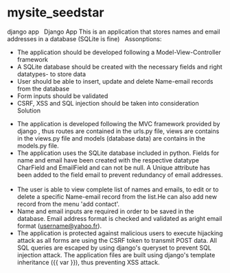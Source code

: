 # mysite_seedstar
django app 
 
Django App
This is an application that stores names and email addresses in a database (SQLite is fine)
 
Assonptions:
 
- The application should be developed following a Model-View-Controller framework
- A SQLite database should be created with the necessary fields and right datatypes- to store data
- User should be able to insert, update and delete Name-email records from the database
- Form inputs should be validated 
- CSRF, XSS and SQL injection should be taken into consideration
 
 
Solution
 
* The application is developed following the MVC framework provided by django , thus routes are
contained in the urls.py file, views are contains in the views.py file and models (database data)
are contains in the models.py file.
 
* The application uses the SQLite database included in python. Fields for name and email have been
created with the respective datatype CharField and EmailField and can not be null. A Unique attribute
has been added to the field email to prevent redundancy of email addresses.
 
* The user is able to view complete list of names and emails, to edit or to delete a specific
Name-email record from the list.He can also add new record from the menu 'add contact'. 
 
* Name and email inputs are required in order to be saved in the database. Email address format is 
checked and validated as aright email format (username@yahoo.fr).
 
* The application is protected against malicious users to execute hijacking attack as all forms are using the CSRF token to transmit POST data. All SQL queries are escaped by using django's queryset to prevent SQL injection attack.
The application files are built using django's template inheritance ({{ var }}), thus preventing XSS attack.
 

